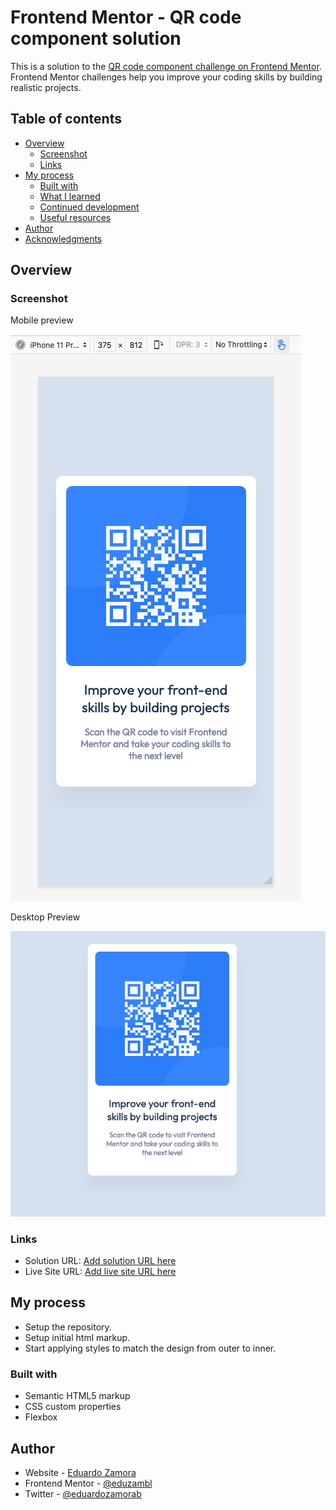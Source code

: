 # Frontend Mentor - QR code component solution

This is a solution to the [QR code component challenge on Frontend Mentor](https://www.frontendmentor.io/challenges/qr-code-component-iux_sIO_H). Frontend Mentor challenges help you improve your coding skills by building realistic projects.

## Table of contents

- [Overview](#overview)
  - [Screenshot](#screenshot)
  - [Links](#links)
- [My process](#my-process)
  - [Built with](#built-with)
  - [What I learned](#what-i-learned)
  - [Continued development](#continued-development)
  - [Useful resources](#useful-resources)
- [Author](#author)
- [Acknowledgments](#acknowledgments)

## Overview

### Screenshot

Mobile preview

![](./previews/Mobile%20Preview.png)

Desktop Preview

![](./previews/Desktop%20Preview.png)

### Links

- Solution URL: [Add solution URL here](https://your-solution-url.com)
- Live Site URL: [Add live site URL here](https://your-live-site-url.com)

## My process

- Setup the repository.
- Setup initial html markup.
- Start applying styles to match the design from outer to inner.

### Built with

- Semantic HTML5 markup
- CSS custom properties
- Flexbox

## Author

- Website - [Eduardo Zamora](https://www.eduardozamora.me)
- Frontend Mentor - [@eduzambl](https://www.frontendmentor.io/profile/eduzambl)
- Twitter - [@eduardozamorab](https://www.twitter.com/eduardozamorab)
